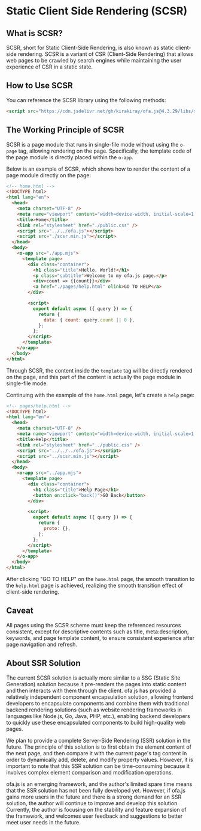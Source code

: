 # Static Client Side Rendering (SCSR)

## What is SCSR?

SCSR, short for Static Client-Side Rendering, is also known as static client-side rendering. SCSR is a variant of CSR (Client-Side Rendering) that allows web pages to be crawled by search engines while maintaining the user experience of CSR in a static state.

## How to Use SCSR

You can reference the SCSR library using the following methods: 

```html
<script src="https://cdn.jsdelivr.net/gh/kirakiray/ofa.js@4.3.29/libs/scsr/dist/scsr.min.js"></script>
```

## The Working Principle of SCSR

SCSR is a page module that runs in single-file mode without using the `o-page` tag, allowing rendering on the page. Specifically, the template code of the page module is directly placed within the `o-app`.

Below is an example of SCSR, which shows how to render the content of a page module directly on the page:

```html
<!-- home.html -->
<!DOCTYPE html>
<html lang="en">
  <head>
    <meta charset="UTF-8" />
    <meta name="viewport" content="width=device-width, initial-scale=1.0" />
    <title>Home</title>
    <link rel="stylesheet" href="./public.css" />
    <script src="../../ofa.js"></script>
    <script src="./scsr.min.js"></script>
  </head>
  <body>
    <o-app src="./app.mjs">
      <template page>
        <div class="container">
          <h1 class="title">Hello, World!</h1>
          <p class="subtitle">Welcome to my ofa.js page.</p>
          <div>count => {{count}}</div>
          <a href="./pages/help.html" olink>GO TO HELP</a>
        </div>

        <script>
          export default async ({ query }) => {
            return {
              data: { count: query.count || 0 },
            };
          };
        </script>
      </template>
    </o-app>
  </body>
</html>
```

Through SCSR, the content inside the `template` tag will be directly rendered on the page, and this part of the content is actually the page module in single-file mode.

Continuing with the example of the `home.html` page, let's create a `help` page:

```html
<!-- pages/help.html -->
<!DOCTYPE html>
<html lang="en">
  <head>
    <meta charset="UTF-8" />
    <meta name="viewport" content="width=device-width, initial-scale=1.0" />
    <title>Help</title>
    <link rel="stylesheet" href="../public.css" />
    <script src="../../../ofa.js"></script>
    <script src="../scsr.min.js"></script>
  </head>
  <body>
    <o-app src="../app.mjs">
      <template page>
        <div class="container">
          <h1 class="title">Help Page</h1>
          <button on:click="back()">GO Back</button>
        </div>

        <script>
          export default async ({ query }) => {
            return {
              proto: {},
            };
          };
        </script>
      </template>
    </o-app>
  </body>
</html>

```

After clicking "GO TO HELP" on the `home.html` page, the smooth transition to the `help.html` page is achieved, realizing the smooth transition effect of client-side rendering.

## Caveat

All pages using the SCSR scheme must keep the referenced resources consistent, except for descriptive contents such as title, meta:description, keywords, and page template content, to ensure consistent experience after page navigation and refresh.

## About SSR Solution

The current SCSR solution is actually more similar to a SSG (Static Site Generation) solution because it pre-renders the pages into static content and then interacts with them through the client. ofa.js has provided a relatively independent component encapsulation solution, allowing frontend developers to encapsulate components and combine them with traditional backend rendering solutions (such as website rendering frameworks in languages like Node.js, Go, Java, PHP, etc.), enabling backend developers to quickly use these encapsulated components to build high-quality web pages.

We plan to provide a complete Server-Side Rendering (SSR) solution in the future. The principle of this solution is to first obtain the element content of the next page, and then compare it with the current page's tag content in order to dynamically add, delete, and modify property values. However, it is important to note that this SSR solution can be time-consuming because it involves complex element comparison and modification operations.

ofa.js is an emerging framework, and the author's limited spare time means that the SSR solution has not been fully developed yet. However, if ofa.js gains more users in the future and there is a strong demand for an SSR solution, the author will continue to improve and develop this solution. Currently, the author is focusing on the stability and feature expansion of the framework, and welcomes user feedback and suggestions to better meet user needs in the future.
